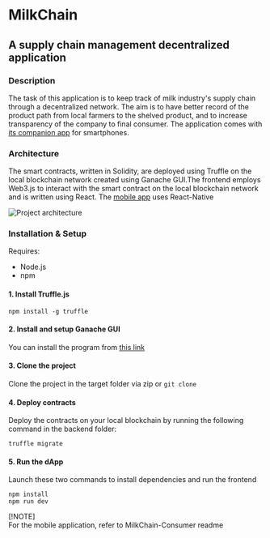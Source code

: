 # MilkChain
## A supply chain management decentralized application

### Description
The task of this application is to keep track of milk industry's supply chain through a decentralized network. The aim is to have better record of the product path from local farmers to the shelved product, and to increase transparency of the company to final consumer. The application comes with [its companion app](https://github.com/gbekss/MilkChain-Consumer) for smartphones.

### Architecture
The smart contracts, written in Solidity, are deployed using Truffle on the local blockchain network created using Ganache GUI.The frontend employs Web3.js to interact with the smart contract on the local blockchain network and is written using React.
The [mobile app](https://github.com/gbekss/MilkChain-Consumer) uses React-Native

![Project architecture](https://github.com/samuele-lolli/MilkChain/assets/58303470/bc31109b-aace-400c-9fa5-7174c5158e6c)

### Installation & Setup
Requires:
* Node.js
* npm

#### 1. Install Truffle.js
```
npm install -g truffle
```

#### 2. Install and setup Ganache GUI
You can install the program from [this link](https://archive.trufflesuite.com/ganache/)

#### 3. Clone the project
Clone the project in the target folder via zip or ``` git clone ```

#### 4. Deploy contracts
Deploy the contracts on your local blockchain by running the following command in the backend folder:
```
truffle migrate
 ```

#### 5. Run the dApp
Launch these two commands to install dependencies and run the frontend
```
npm install
npm run dev
 ```

[!NOTE]  
For the mobile application, refer to MilkChain-Consumer readme

